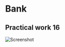 # Bank
## Practical work 16

![Screenshot](https://lh6.googleusercontent.com/7a5B7OzEFx6Uw0ejYoVoJ4AEj3oTfm0qShtutOnAjndMAuz0f-sCcse5fXJ7hnp4DJo0Q2r5McFg7MYGwFvp=w1331-h600)
